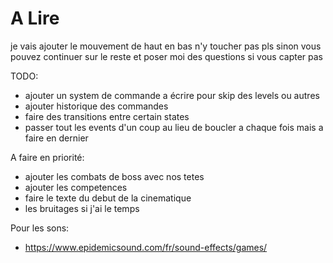 # A Lire

je vais ajouter le mouvement de haut en bas n'y toucher pas pls sinon vous pouvez continuer sur le reste et poser moi des questions si vous capter pas

TODO:

- ajouter un system de commande a écrire pour skip des levels ou autres
- ajouter historique des commandes
- faire des transitions entre certain states
- passer tout les events d'un coup au lieu de boucler a chaque fois mais a faire en dernier

A faire en priorité:

- ajouter les combats de boss avec nos tetes
- ajouter les competences
- faire le texte du debut de la cinematique
- les bruitages si j'ai le temps

Pour les sons:

- https://www.epidemicsound.com/fr/sound-effects/games/
